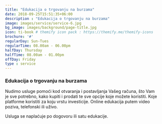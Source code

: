 ```yaml
---
title: "Edukacija o trgovanju na burzama"
date: 2018-09-25T15:51:35+06:00
description : "Edukacija o trgovanju na burzama"
image: images/service/service-6.jpg
bg_image: images/background/page-title.jpg
icon: ti-book # themify icon pack : https://themify.me/themify-icons
brochure: '#'
regularDay: Sun-Tues
regularTime: 08.00am - 06.00pm
halfDay: Thursday
halfTime: 08.00am - 01.00pm
offDay: Friday
type : service
---
```


### Edukacija o trgovanju na burzama

Nudimo  usluge pomoći kod otvaranja i postavljanja Vašeg računa, što Vam je sve potrebno, kako kupiti i prodati te sve opcije koje možete koristiti. Koje platforme koristiti za koju vrstu investicije. Online edukacija putem video poziva, telefonski ili uživo.

Usluga se naplaćuje po dogovoru ili satu edukacije.

